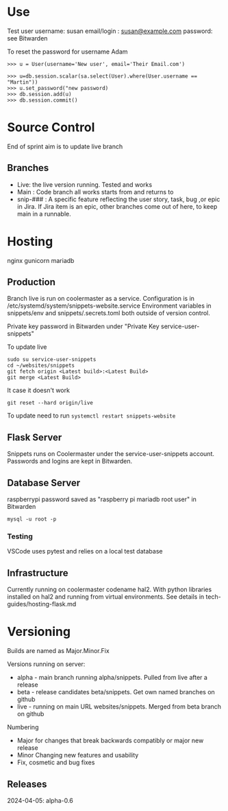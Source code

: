 # Use

Test user
username: susan
email/login : susan@example.com
password: see Bitwarden

To reset the password for username Adam

```
>>> u = User(username='New user', email='Their Email.com')

>>> u=db.session.scalar(sa.select(User).where(User.username == "Martin"))
>>> u.set_password("new password)
>>> db.session.add(u)
>>> db.session.commit()
```

# Source Control

End of sprint aim is to update live branch

## Branches

* Live: the live version running. Tested and works
* Main : Code branch all works starts from and returns to
* snip-### : A specific feature reflecting the user story, task, bug ,or epic in Jira. If Jira item is an epic, other branches come out of here, to keep main in a runnable.

# Hosting

nginx
gunicorn
mariadb

## Production 
Branch live is run on coolermaster as a service. Configuration is in /etc/systemd/system/snippets-website.service
Environment variables in snippets/env and snippets/.secrets.toml both outside of version control.

Private key password in Bitwarden under "Private Key service-user-snippets"

To update live
```
sudo su service-user-snippets
cd ~/websites/snippets
git fetch origin <Latest build>:<Latest Build>
git merge <Latest Build>
```

It case it doesn't work

```
git reset --hard origin/live
```

To update need to run ```systemctl restart snippets-website```

## Flask Server
Snippets runs on Coolermaster under the service-user-snippets account. Passwords and logins are kept in Bitwarden. 

## Database Server

raspberrypi
password saved as "raspberry pi mariadb root user" in Bitwarden


```
mysql -u root -p
```

### Testing

VSCode uses pytest and relies on a local test database


## Infrastructure
Currently running on coolermaster codename hal2.
With python libraries installed on hal2 and running from virtual environments. See details in tech-guides/hosting-flask.md

# Versioning

Builds are named as Major.Minor.Fix

Versions running on server:
* alpha - main branch running alpha/snippets. Pulled from live after a release
* beta - release candidates beta/snippets. Get own named branches on github
* live - running on main URL websites/snippets. Merged from beta branch on github

Numbering
* Major for changes that break backwards compatibly or major new release
* Minor Changing new features and usability
* Fix, cosmetic and bug fixes

## Releases

2024-04-05: alpha-0.6